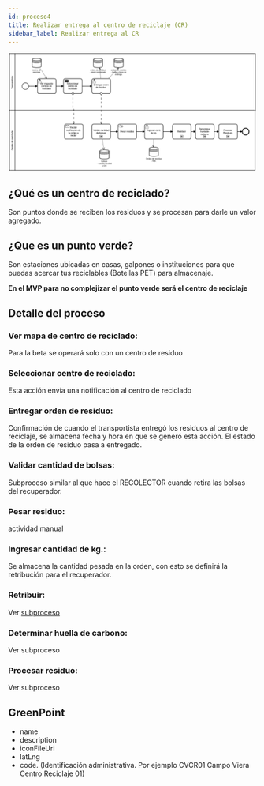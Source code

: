 ```yaml
---
id: proceso4
title: Realizar entrega al centro de reciclaje (CR)
sidebar_label: Realizar entrega al CR
---
```


[![](assets/BPMN/realizar_entrega_CR.png)](assets/BPMN/realizar_entrega_CR.png)

## ¿Qué es un centro de reciclado?
Son puntos donde se reciben los residuos y se procesan para darle un valor agregado.

## ¿Que es un punto verde?
Son estaciones ubicadas en casas, galpones o instituciones para que puedas acercar tus reciclables (Botellas PET) para almacenaje.

**En el MVP para no complejizar el punto verde será el centro de reciclaje**

## Detalle del proceso

### Ver mapa de centro de reciclado:
Para la beta se operará solo con un centro de residuo
### Seleccionar centro de reciclado:
Esta acción envía una notificación al centro de reciclado
### Entregar orden de residuo:
Confirmación de cuando el transportista entregó los residuos al centro de reciclaje, se almacena fecha y hora en que se generó esta acción. El estado de la orden de residuo pasa a entregado.
### Validar cantidad de bolsas:
Subproceso similar al que hace el RECOLECTOR cuando retira las bolsas del recuperador.
### Pesar residuo:
actividad manual
### Ingresar cantidad de kg.:
Se almacena la cantidad pesada en la orden, con esto se definirá la retribución para el recuperador.
### Retribuir:
Ver [subproceso](proceso5.md)
### Determinar huella de carbono:
Ver subproceso
### Procesar residuo:
Ver subproceso

## GreenPoint
- name
- description
- iconFileUrl
- latLng
- code. (Identificación administrativa. Por ejemplo CVCR01 Campo Viera Centro Reciclaje 01)



